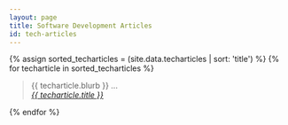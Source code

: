 ```yaml
---
layout: page
title: Software Development Articles
id: tech-articles
---
```


<section class="techblogs-flex-layout">
<div class="flex-container">
{% assign sorted_techarticles = (site.data.techarticles | sort: 'title') %}
{% for techarticle in sorted_techarticles %}
<blockquote>
{{ techarticle.blurb }} ...
<footer>
<cite>
<div class="DataSpec">
<a class="DataSpec-blog" href="{{ techarticle.url }}">{{ techarticle.title }}</a>
</div>
</cite>
</footer>
</blockquote>
{% endfor %}
</div>
</section>
